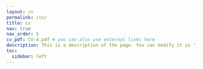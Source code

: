 ```yaml
---
layout: cv
permalink: /cv/
title: cv
nav: true
nav_order: 5
cv_pdf: CV-4.pdf # you can also use external links here
description: This is a description of the page. You can modify it in '_pages/cv.md'. You can also change or remove the top pdf download button.
toc:
  sidebar: left
---
```

